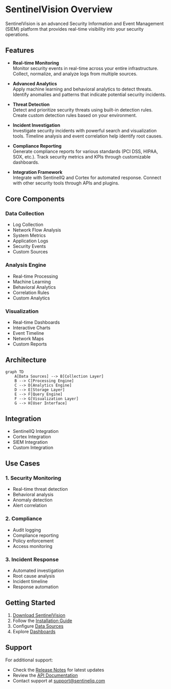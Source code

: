 # SentinelVision Overview

SentinelVision is an advanced Security Information and Event Management (SIEM) platform that provides real-time visibility into your security operations.

## Features

* **Real-time Monitoring**  
  Monitor security events in real-time across your entire infrastructure. Collect, normalize, and analyze logs from multiple sources.

* **Advanced Analytics**  
  Apply machine learning and behavioral analytics to detect threats. Identify anomalies and patterns that indicate potential security incidents.

* **Threat Detection**  
  Detect and prioritize security threats using built-in detection rules. Create custom detection rules based on your environment.

* **Incident Investigation**  
  Investigate security incidents with powerful search and visualization tools. Timeline analysis and event correlation help identify root causes.

* **Compliance Reporting**  
  Generate compliance reports for various standards (PCI DSS, HIPAA, SOX, etc.). Track security metrics and KPIs through customizable dashboards.

* **Integration Framework**  
  Integrate with SentinelIQ and Cortex for automated response. Connect with other security tools through APIs and plugins.

## Core Components

### Data Collection

* Log Collection
* Network Flow Analysis
* System Metrics
* Application Logs
* Security Events
* Custom Sources

### Analysis Engine

* Real-time Processing
* Machine Learning
* Behavioral Analytics
* Correlation Rules
* Custom Analytics

### Visualization

* Real-time Dashboards
* Interactive Charts
* Event Timeline
* Network Maps
* Custom Reports

## Architecture

```mermaid
graph TD
    A[Data Sources] --> B[Collection Layer]
    B --> C[Processing Engine]
    C --> D[Analytics Engine]
    D --> E[Storage Layer]
    E --> F[Query Engine]
    F --> G[Visualization Layer]
    G --> H[User Interface]
```

## Integration

* SentinelIQ Integration
* Cortex Integration
* SIEM Integration
* Custom Integration

## Use Cases

### 1. Security Monitoring
* Real-time threat detection
* Behavioral analysis
* Anomaly detection
* Alert correlation

### 2. Compliance
* Audit logging
* Compliance reporting
* Policy enforcement
* Access monitoring

### 3. Incident Response
* Automated investigation
* Root cause analysis
* Incident timeline
* Response automation

## Getting Started

1. [Download SentinelVision](download.md)
2. Follow the [Installation Guide](installation/quickstart.md)
3. Configure [Data Sources](user-guides/data-sources.md)
4. Explore [Dashboards](user-guides/dashboards.md)

## Support

For additional support:

- Check the [Release Notes](../release-notes.md) for latest updates
- Review the [API Documentation](api/documentation.md)
- Contact support at support@sentineliq.com 